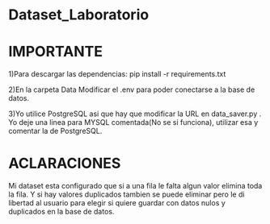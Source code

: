 # Dataset_Laboratorio

# IMPORTANTE
1)Para descargar las dependencias:    pip install -r requirements.txt

2)En la carpeta Data Modificar el .env para poder conectarse a la base de datos.
 
3)Yo utilice PostgreSQL asi que hay que modificar la URL en data_saver.py    . Yo deje una linea para MYSQL comentada(No se si funciona), utilizar esa y comentar la de PostgreSQL.




# ACLARACIONES
Mi dataset esta configurado que si a una fila le falta algun valor elimina toda la fila. Y si hay valores duplicados tambien se puede eliminar pero le di libertad al usuario para elegir si quiere guardar con datos nulos y duplicados en la base de datos.


